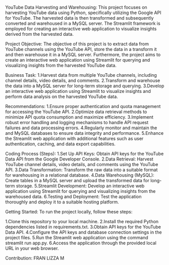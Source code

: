 YouTube Data Harvesting and Warehousing:
This project focuses on harvesting YouTube data using Python, specifically utilizing the Google API for YouTube. The harvested data is then transformed and subsequently converted and warehoused in a MySQL server. The Streamlit framework is employed for creating an interactive web application to visualize insights derived from the harvested data.

Project Objective:
The objective of this project is to extract data from YouTube channels using the YouTube API, store the data in a transform it and then warehouse it in a MySQL server. Furthermore, the project aims to create an interactive web application using Streamlit for querying and visualizing insights from the harvested YouTube data.

Business Task:
1.Harvest data from multiple YouTube channels, including channel details, video details, and comments.
2.Transform and warehouse the data into a MySQL server for long-term storage and querying.
3.Develop an interactive web application using Streamlit to visualize insights and perform data analysis on the harvested YouTube data.

Recommendations:
1.Ensure proper authentication and quota management for accessing the YouTube API.
2.Optimize data retrieval methods to minimize API quota consumption and maximize efficiency.
3.Implement robust error handling and logging mechanisms to handle API request failures and data processing errors.
4.Regularly monitor and maintain the and MySQL databases to ensure data integrity and performance.
5.Enhance the Streamlit web application with additional features such as user authentication, caching, and data export capabilities.

Coding Process (Steps):
1.Set Up API Keys: Obtain API keys for the YouTube Data API from the Google Developer Console.
2.Data Retrieval: Harvest YouTube channel details, video details, and comments using the YouTube API.
3.Data Transformation: Transform the raw data into a suitable format for warehousing in a relational database.
4.Data Warehousing (MySQL): Create tables in a MySQL server and upload the transformed data for long-term storage.
5.Streamlit Development: Develop an interactive web application using Streamlit for querying and visualizing insights from the warehoused data.
6.Testing and Deployment: Test the application thoroughly and deploy it to a suitable hosting platform.

Getting Started:
To run the project locally, follow these steps:

1.Clone this repository to your local machine.
2.Install the required Python dependencies listed in requirements.txt.
3.Obtain API keys for the YouTube Data API.
4.Configure the API keys and database connection settings in the project files.
5.Run the Streamlit web application using the command streamlit run app.py.
6.Access the application through the provided local URL in your web browser.

Contribution:
FRAN LIZZA M
